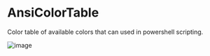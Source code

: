 # AnsiColorTable
Color table of available colors that can used in powershell scripting.

![image](https://github.com/herboren/AnsiColorTable/assets/987794/85457791-2f81-4543-8070-f7133674af3c)
